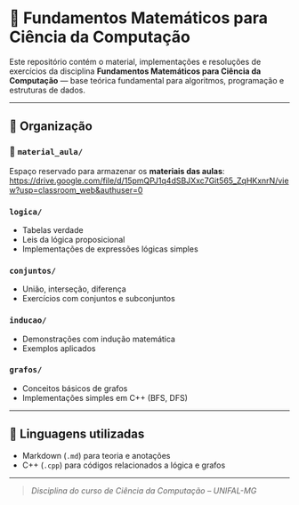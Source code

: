 # 📐 Fundamentos Matemáticos para Ciência da Computação

Este repositório contém o material, implementações e resoluções de exercícios da disciplina **Fundamentos Matemáticos para Ciência da Computação** — base teórica fundamental para algoritmos, programação e estruturas de dados.

---

## 📂 Organização

### 📁 `material_aula/`
Espaço reservado para armazenar os **materiais das aulas**:
https://drive.google.com/file/d/15pmQPJ1q4dSBJXxc7Git565_ZqHKxnrN/view?usp=classroom_web&authuser=0

### `logica/`
- Tabelas verdade
- Leis da lógica proposicional
- Implementações de expressões lógicas simples

### `conjuntos/`
- União, interseção, diferença
- Exercícios com conjuntos e subconjuntos

### `inducao/`
- Demonstrações com indução matemática
- Exemplos aplicados

### `grafos/`
- Conceitos básicos de grafos
- Implementações simples em C++ (BFS, DFS)

---

## 📘 Linguagens utilizadas

- Markdown (`.md`) para teoria e anotações
- C++ (`.cpp`) para códigos relacionados a lógica e grafos

---

> _Disciplina do curso de Ciência da Computação – UNIFAL-MG_
